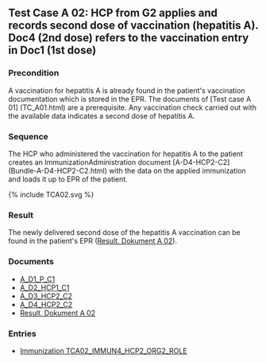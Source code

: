 ## Test Case A 02: HCP from G2 applies and records second dose of vaccination (hepatitis A). Doc4 (2nd dose) refers to the vaccination entry in Doc1 (1st dose)

### Precondition
A vaccination for hepatitis A is already found in the patient's vaccination documentation which is stored in the EPR.
The documents of [Test case A 01] (TC_A01.html) are a prerequisite.
Any vaccination check carried out with the available data indicates a second dose of hepatitis A.


### Sequence
The HCP who administered the vaccination for hepatitis A to the patient creates an ImmunizationAdministration document [A-D4-HCP2-C2] (Bundle-A-D4-HCP2-C2.html) with the data on the applied immunization and loads it up to EPR of the patient.

<div>{% include TCA02.svg %}</div>

### Result
The newly delivered second dose of the hepatitis A vaccination can be found in the patient's EPR ([Result. Dokument A 02](Bundle-RDA02.html)).


### Documents
* [A_D1_P_C1](Bundle-A-D1-P-C1.html)
* [A_D2_HCP1_C1](Bundle-A-D2-HCP1-C1.html)
* [A_D3_HCP2_C2](Bundle-A-D3-HCP2-C2.html)
* [A_D4_HCP2_C2](Bundle-A-D4-HCP2-C2.html)
* [Result. Dokument A 02](Bundle-RDA02.html)

### Entries
* [Immunization TCA02_IMMUN4_HCP2_ORG2_ROLE](Immunization-TCA02-IMMUN4-HCP2-ORG2-ROLE.html)

